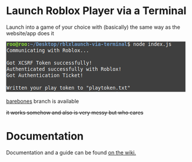 # Launch Roblox Player via a Terminal

Launch into a game of your choice with (basically) the same way as the website/app does it

![Screenshot of what the program prints to the console](./visual.png)

[barebones](https://github.com/Ev11nroo/roblox-cmd-launcher/tree/barebone) branch is available

~~it works somehow and also is very messy but who cares~~

# Documentation

Documentation and a guide can be found [on the wiki.](https://github.com/Ev11nroo/roblox-cmd-launcher/wiki)
